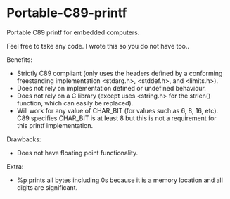 # Portable-C89-printf
Portable C89 printf for embedded computers.

Feel free to take any code. I wrote this so you do not have too..

Benefits:
- Strictly C89 compliant (only uses the headers defined by a conforming freestanding implementation <stdarg.h>, <stddef.h>, and <limits.h>).
- Does not rely on implementation defined or undefined behaviour.
- Does not rely on a C library (except uses <string.h> for the strlen() function, which can easily be replaced).
- Will work for any value of CHAR_BIT (for values such as 6, 8, 16, etc). C89 specifies CHAR_BIT is at least 8 but this is not a requirement for this printf implementation.

Drawbacks:
- Does not have floating point functionality.

Extra:
- %p prints all bytes including 0s because it is a memory location and all digits are significant.
